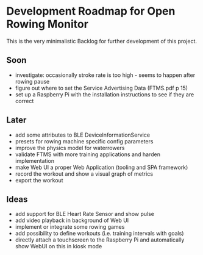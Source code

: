 # Development Roadmap for Open Rowing Monitor

This is the very minimalistic Backlog for further development of this project.

## Soon

* investigate: occasionally stroke rate is too high - seems to happen after rowing pause
* figure out where to set the Service Advertising Data (FTMS.pdf p 15)
* set up a Raspberry Pi with the installation instructions to see if they are correct

## Later

* add some attributes to BLE DeviceInformationService
* presets for rowing machine specific config parameters
* improve the physics model for waterrowers
* validate FTMS with more training applications and harden implementation
* make Web UI a proper Web Application (tooling and SPA framework)
* record the workout and show a visual graph of metrics
* export the workout

## Ideas

* add support for BLE Heart Rate Sensor and show pulse
* add video playback in background of Web UI
* implement or integrate some rowing games
* add possibility to define workouts (i.e. training intervals with goals)
* directly attach a touchscreen to the Raspberry Pi and automatically show WebUI on this in kiosk mode
